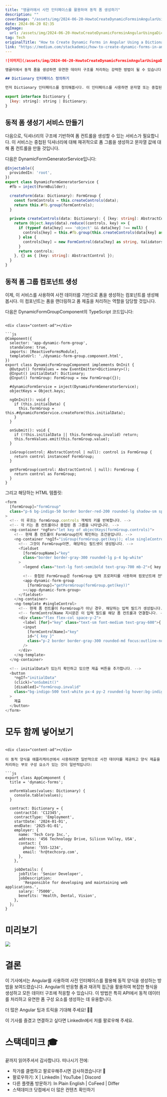```yaml
---
title: "앵귤러에서 사전 인터페이스를 활용하여 동적 폼 생성하기"
description: ""
coverImage: "/assets/img/2024-06-20-HowtoCreateDynamicFormsinAngularUsingaDictionaryInterface_0.png"
date: 2024-06-20 02:35
ogImage: 
  url: /assets/img/2024-06-20-HowtoCreateDynamicFormsinAngularUsingaDictionaryInterface_0.png
tag: Tech
originalTitle: "How to Create Dynamic Forms in Angular Using a Dictionary Interface"
link: "https://medium.com/stackademic/how-to-create-dynamic-forms-in-angular-using-a-dictionary-interface-36aac956fa86"
---
```



```markdown
![이미지](/assets/img/2024-06-20-HowtoCreateDynamicFormsinAngularUsingaDictionaryInterface_0.png)

앵귤러에서 동적 폼을 생성하면 유연한 데이터 구조를 처리하는 강력한 방법이 될 수 있습니다. 특히 복잡하거나 중첩된 JSON 객체를 반환하는 API와 작업할 때 유용합니다. 이 기사에서는 Dictionary 인터페이스와 동적 폼 생성기 서비스를 사용하여 앵귤러에서 동적 폼을 생성하는 방법을 보여드리겠습니다.

## Dictionary 인터페이스 정의하기

먼저 Dictionary 인터페이스를 정의해봅시다. 이 인터페이스를 사용하면 문자열 또는 중첩된 사전을 포함할 수 있는 재귀 형식을 사용할 수 있습니다.
```

<div class="content-ad"></div>

```js
export interface Dictionary {
  [key: string]: string | Dictionary;
}
```

## 동적 폼 생성기 서비스 만들기

다음으로, 딕셔너리의 구조에 기반하여 폼 컨트롤을 생성할 수 있는 서비스가 필요합니다. 이 서비스는 중첩된 딕셔너리에 대해 재귀적으로 폼 그룹을 생성하고 문자열 값에 대해 폼 컨트롤을 만들 것입니다.

다음은 DynamicFormGeneratorService입니다:

<div class="content-ad"></div>

```ts
@Injectable({
  providedIn: 'root',
})
export class DynamicFormGeneratorService {
  #fb = inject(FormBuilder);

  createForm(data: Dictionary): FormGroup {
    const formControls = this.createControls(data);
    return this.#fb.group(formControls);
  }

  private createControls(data: Dictionary): { [key: string]: AbstractControl } {
    return Object.keys(data).reduce((controls, key) => {
      if (typeof data[key] === 'object' && data[key] !== null) {
        controls[key] = this.#fb.group(this.createControls(data[key] as Dictionary));
      } else {
        controls[key] = new FormControl(data[key] as string, Validators.required);
      }
      return controls;
    }, {} as { [key: string]: AbstractControl });
  }
}
```

## 동적 폼 그룹 컴포넌트 생성

이제, 이 서비스를 사용하여 사전 데이터를 기반으로 폼을 생성하는 컴포넌트를 생성해 봅시다. 이 컴포넌트는 폼을 랜더링하고 폼 제출을 처리하는 역할을 담당할 것입니다.

다음은 DynamicFormGroupComponent의 TypeScript 코드입니다:
```

<div class="content-ad"></div>

```js
@Component({
  selector: 'app-dynamic-form-group',
  standalone: true,
  imports: [ReactiveFormsModule],
  templateUrl: './dynamic-form-group.component.html',
})
export class DynamicFormGroupComponent implements OnInit {
  @Output() formValues = new EventEmitter<Dictionary>();
  @Input() initialData?: Dictionary;
  @Input() formGroup: FormGroup = new FormGroup({});

  #dynamicFormService = inject(DynamicFormGeneratorService);
  objectKeys = Object.keys;

  ngOnInit(): void {
    if (this.initialData) {
      this.formGroup = this.#dynamicFormService.createForm(this.initialData);
    }
  }

  onSubmit(): void {
    if (!this.initialData || this.formGroup.invalid) return;
    this.formValues.emit(this.formGroup.value);
  }

  isGroup(control: AbstractControl | null): control is FormGroup {
    return control instanceof FormGroup;
  }

  getFormGroup(control: AbstractControl | null): FormGroup {
    return control as FormGroup;
  }
}
```

그리고 해당하는 HTML 템플릿:

```js
<form
  [formGroup]="formGroup"
  class="p-6 bg-indigo-50 border border-red-200 rounded-lg shadow-sm space-y-4"
>
  <!-- 이 루프는 formGroup.controls 객체의 키를 반복합니다. -->
  <!-- 각 키는 폼 컨트롤이나 중첩된 폼 그룹을 나타냅니다. -->
  <ng-container *ngFor="let key of objectKeys(formGroup.controls)">
    <!-- 현재 폼 컨트롤이 FormGroup인지 확인하는 조건문입니다. -->
    <ng-container *ngIf="isGroup(formGroup.get(key)); else singleControl">
      <!-- 그것이 FormGroup이면, 해당하는 필드셋이 생성됩니다. -->
      <fieldset
        [formGroupName]="key"
        class="border border-gray-300 rounded-lg p-4 bg-white"
      >
        <legend class="text-lg font-semibold text-gray-700 mb-2">{ key }</legend>

        <!-- 중첩된 FormGroup은 formGroup 입력 프로퍼티를 사용하여 컴포넌트에 전달됩니다. -->
        <app-dynamic-form-group
          [formGroup]="getFormGroup(formGroup.get(key))"
        ></app-dynamic-form-group>
      </fieldset>
    </ng-container>
    <ng-template #singleControl>
      <!-- 현재 폼 컨트롤이 FormGroup가 아닌 경우, 해당하는 입력 필드가 생성됩니다. -->
      <!-- formControlName 지시문은 이 입력 필드를 해당 폼 컨트롤과 연결합니다. -->
      <div class="flex flex-col space-y-2">
        <label [for]="key" class="text-sm font-medium text-gray-600">{ key }</label>
        <input
          [formControlName]="key"
          id="{ key }"
          class="p-2 border border-gray-300 rounded-md focus:outline-none focus:ring-2 focus:ring-indigo-500"
        />
      </div>
    </ng-template>
  </ng-container>

  <!-- initialData가 있는지 확인하고 있으면 제출 버튼을 추가합니다. -->
  <button
    *ngIf="initialData"
    (click)="onSubmit()"
    [disabled]="formGroup.invalid"
    class="bg-indigo-500 text-white px-4 py-2 rounded-lg hover:bg-indigo-600 disabled:opacity-50 disabled:cursor-not-allowed"
  >
    제출
  </button>
</form>
```

# 모두 함께 넣어보기
```

<div class="content-ad"></div>

이 동적 양식을 애플리케이션에서 사용하려면 일반적으로 사전 데이터를 제공하고 양식 제출을 처리하는 부모 구성 요소가 있는 것이 일반적입니다:

```js
export class AppComponent {
  title = 'dynamic-forms';

  onFormValues(values: Dictionary) {
    console.table(values);
  }

  contract: Dictionary = {
    contractId: 'C12345',
    contractType: 'Employment',
    startDate: '2024-01-01',
    endDate: '2025-01-01',
    employer: {
      name: 'Tech Corp Inc.',
      address: '456 Technology Drive, Silicon Valley, USA',
      contact: {
        phone: '555-1234',
        email: 'hr@techcorp.com',
      },
    },

    jobDetails: {
      jobTitle: 'Senior Developer',
      jobDescription:
        'Responsible for developing and maintaining web applications.',
      salary: '75000',
      benefits: 'Health, Dental, Vision',
    },
  };
}
```

# 미리보기

<img src="/assets/img/2024-06-20-HowtoCreateDynamicFormsinAngularUsingaDictionaryInterface_1.png" />

<div class="content-ad"></div>

# 결론

이 기사에서는 Angular를 사용하여 사전 인터페이스를 활용해 동적 양식을 생성하는 방법을 보여드렸습니다. Angular의 반응형 폼과 재귀적 접근을 활용하여 복잡한 형식을 생성하고 모든 데이터 구조에 적응할 수 있습니다. 이 방법은 특히 API에서 동적 데이터를 처리하고 유연한 폼 구성 요소를 생성하는 데 유용합니다.

더 많은 Angular 팁과 트릭을 기대해 주세요! 👨‍💻

이 기사를 즐겼고 연결하고 싶다면 LinkedIn에서 저를 팔로우해 주세요.

<div class="content-ad"></div>

# 스택데미크 🎓

끝까지 읽어주셔서 감사합니다. 떠나시기 전에:

- 작가를 클랩하고 팔로우해주시면 감사하겠습니다! 👏
- 팔로우하기: X | LinkedIn | YouTube | Discord
- 다른 플랫폼 방문하기: In Plain English | CoFeed | Differ
- 스택데미크 닷컴에서 더 많은 컨텐츠 확인하기